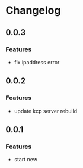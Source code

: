 # Changelog

## 0.0.3
### Features
* fix ipaddress error

## 0.0.2
### Features
* update kcp server rebuild

## 0.0.1
### Features
* start new
